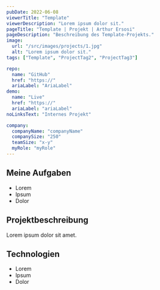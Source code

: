 ```yaml
---
pubDate: 2022-06-08
viewerTitle: "Template"
viewerDescription: "Lorem ipsum dolor sit."
pageTitle: "Template | Projekt | Arthur Ersosi"
pageDescription: "Beschreibung des Template-Projekts."
image:
  url: "/src/images/projects/1.jpg"
  alt: "Lorem ipsum dolor sit."
tags: ["Template", "ProjectTag2", "ProjectTag3"]

repo:
  name: "GitHub"
  href: "https://"
  ariaLabel: "AriaLabel"
demo:
  name: "Live"
  href: "https://"
  ariaLabel: "ariaLabel"
noLinksText: "Internes Projekt"

company:
  companyName: "companyName"
  companySize: "250"
  teamSize: "x-y"
  myRole: "myRole"
---
```


## Meine Aufgaben

- Lorem
- Ipsum
- Dolor

## Projektbeschreibung

Lorem ipsum dolor sit amet.

## Technologien

- Lorem
- Ipsum
- Dolor
